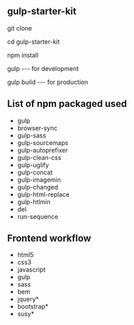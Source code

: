 ## gulp-starter-kit

git clone 

cd gulp-starter-kit

npm install

gulp --- for development

gulp build --- for production


## List of npm packaged used

- gulp
- browser-sync
- gulp-sass
- gulp-sourcemaps
- gulp-autoprefixer
- gulp-clean-css
- gulp-uglify
- gulp-concat
- gulp-imagemin
- gulp-changed
- gulp-html-replace
- gulp-htlmin
- del
- run-sequence

## Frontend workflow

- html5
- css3
- javascript
- gulp
- sass
- bem
- jquery*
- bootstrap*
- susy*
